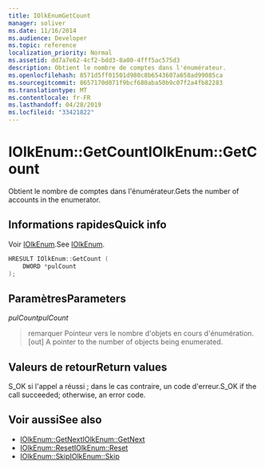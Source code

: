 ```yaml
---
title: IOlkEnumGetCount
manager: soliver
ms.date: 11/16/2014
ms.audience: Developer
ms.topic: reference
localization_priority: Normal
ms.assetid: dd7a7e62-4cf2-bdd3-8a00-4fff5ac575d3
description: Obtient le nombre de comptes dans l'énumérateur.
ms.openlocfilehash: 8571d5ff01501d980c8b6543607a658ad99085ca
ms.sourcegitcommit: 8657170d071f9bcf680aba50b9c07f2a4fb82283
ms.translationtype: MT
ms.contentlocale: fr-FR
ms.lasthandoff: 04/28/2019
ms.locfileid: "33421822"
---
```

# <a name="iolkenumgetcount"></a><span data-ttu-id="f8b67-103">IOlkEnum::GetCount</span><span class="sxs-lookup"><span data-stu-id="f8b67-103">IOlkEnum::GetCount</span></span>

<span data-ttu-id="f8b67-104">Obtient le nombre de comptes dans l'énumérateur.</span><span class="sxs-lookup"><span data-stu-id="f8b67-104">Gets the number of accounts in the enumerator.</span></span>
  
## <a name="quick-info"></a><span data-ttu-id="f8b67-105">Informations rapides</span><span class="sxs-lookup"><span data-stu-id="f8b67-105">Quick info</span></span>

<span data-ttu-id="f8b67-106">Voir [IOlkEnum](iolkenum.md).</span><span class="sxs-lookup"><span data-stu-id="f8b67-106">See [IOlkEnum](iolkenum.md).</span></span>
  
```cpp
HRESULT IOlkEnum::GetCount ( 
    DWORD *pulCount 
);

```

## <a name="parameters"></a><span data-ttu-id="f8b67-107">Paramètres</span><span class="sxs-lookup"><span data-stu-id="f8b67-107">Parameters</span></span>

<span data-ttu-id="f8b67-108">_pulCount_</span><span class="sxs-lookup"><span data-stu-id="f8b67-108">_pulCount_</span></span>
  
> <span data-ttu-id="f8b67-109">remarquer Pointeur vers le nombre d'objets en cours d'énumération.</span><span class="sxs-lookup"><span data-stu-id="f8b67-109">[out] A pointer to the number of objects being enumerated.</span></span>
    
## <a name="return-values"></a><span data-ttu-id="f8b67-110">Valeurs de retour</span><span class="sxs-lookup"><span data-stu-id="f8b67-110">Return values</span></span>

<span data-ttu-id="f8b67-111">S_OK si l'appel a réussi ; dans le cas contraire, un code d'erreur.</span><span class="sxs-lookup"><span data-stu-id="f8b67-111">S_OK if the call succeeded; otherwise, an error code.</span></span>
  
## <a name="see-also"></a><span data-ttu-id="f8b67-112">Voir aussi</span><span class="sxs-lookup"><span data-stu-id="f8b67-112">See also</span></span>

- [<span data-ttu-id="f8b67-113">IOlkEnum::GetNext</span><span class="sxs-lookup"><span data-stu-id="f8b67-113">IOlkEnum::GetNext</span></span>](iolkenum-getnext.md)  
- [<span data-ttu-id="f8b67-114">IOlkEnum::Reset</span><span class="sxs-lookup"><span data-stu-id="f8b67-114">IOlkEnum::Reset</span></span>](iolkenum-reset.md) 
- [<span data-ttu-id="f8b67-115">IOlkEnum::Skip</span><span class="sxs-lookup"><span data-stu-id="f8b67-115">IOlkEnum::Skip</span></span>](iolkenum-skip.md)

